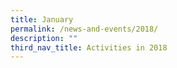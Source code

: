 ```yaml
---
title: January
permalink: /news-and-events/2018/
description: ""
third_nav_title: Activities in 2018
---
```


